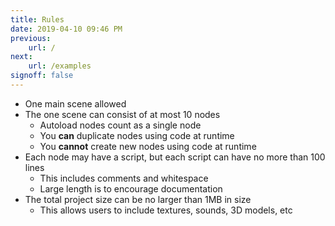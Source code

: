 ```yaml
---
title: Rules
date: 2019-04-10 09:46 PM
previous: 
    url: /
next: 
    url: /examples
signoff: false
---
```


* One main scene allowed
* The one scene can consist of at most 10 nodes
  * Autoload nodes count as a single node
  * You **can** duplicate nodes using code at runtime
  * You **cannot** create new nodes using code at runtime
* Each node may have a script, but each script can have no more than 100 lines
  * This includes comments and whitespace
  * Large length is to encourage documentation
* The total project size can be no larger than 1MB in size
  * This allows users to include textures, sounds, 3D models, etc
